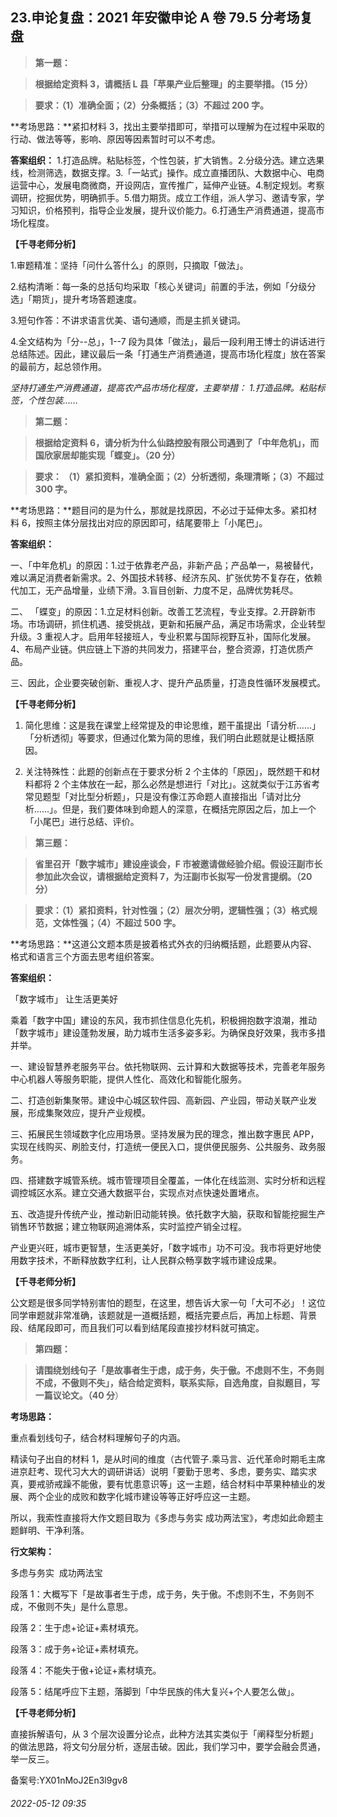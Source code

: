 ## 23.申论复盘：2021 年安徽申论 A 卷 79.5 分考场复盘

> **第一题：**



> **根据给定资料 3，请概括 L 县「苹果产业后整理」的主要举措。（15 分）**



> **要求：（1）准确全⾯；（2）分条概括；（3）不超过 200 字。**


**考场思路：**紧扣材料 3，找出主要举措即可，举措可以理解为在过程中采取的行动、做法等等，影响、原因等因素暂时可以不考虑。


**答案组织：** 1.打造品牌。粘贴标签，个性包装，扩大销售。2.分级分选。建立选果线，检测筛选，数据支撑。3.「一站式」操作。成立直播团队、大数据中心、电商运营中心，发展电商微商，开设网店，宣传推广，延伸产业链。4.制定规划。考察调研，挖掘优势，明确抓手。5.借力期货。成立工作组，派人学习、邀请专家，学习知识，价格预判，指导企业发展，提升议价能力。6.打通⽣产消费通道，提高市场化程度。 


**【千寻老师分析】**


1.审题精准：坚持「问什么答什么」的原则，只摘取「做法」。


2.结构清晰：每一条的总括句均采取「核心关键词」前置的手法，例如「分级分选」「期货」，提升考场答题速度。


3.短句作答：不讲求语言优美、语句通顺，而是主抓关键词。


4.全文结构为「分--总」，1--7 段为具体「做法」，最后一段利用王博士的讲话进行总结陈述。因此，建议最后一条「打通生产消费通道，提高市场化程度」放在答案的最前方，起总领作用。


*坚持打通生产消费通道，提高农产品市场化程度，主要举措：* *1.打造品牌。粘贴标签，个性包装……*



> **第二题：**



> **根据给定资料 6，请分析为什么仙路控股有限公司遇到了「中年危机」，⽽国欣家居却能实现「蝶变」。（20 分）**



> **要求： （1）紧扣资料，准确全⾯；（2）分析透彻，条理清晰；（3）不超过 300 字。**


**考场思路：**题目问的是为什么，那就是找原因，不必过于延伸太多。紧扣材料 6，按照主体分层找出对应的原因即可，结尾要带上「小尾巴」。


**答案组织：**


一、「中年危机」的原因：1.过于依靠老产品，非新产品；产品单一，易被替代，难以满足消费者新需求。2、外国技术转移、经济东风、扩张优势不复存在，依赖代加工，无产品增量，业绩下滑。3.盲目创新、力度不足，品牌优势耗尽。


二、 「蝶变」的原因：1.立足材料创新。改善工艺流程，专业支撑。2.开辟新市场。市场调研，抓住机遇、接受挑战，更新和拓展产品，满足市场需求，企业转型升级。3 重视人才。启用年轻接班人，专业积累与国际视野互补，国际化发展。4、布局产业链。供应链上下游的共同发⼒，搭建平台，整合资源，打造优质产品。


三、因此，企业要突破创新、重视人才、提升产品质量，打造良性循环发展模式。


**【千寻老师分析】**


1. 简化思维：这是我在课堂上经常提及的申论思维，题干虽提出「请分析……」「分析透彻」等要求，但通过化繁为简的思维，我们明白此题就是让概括原因。


2. 关注特殊性：此题的创新点在于要求分析 2 个主体的「原因」，既然题干和材料都将 2 个主体放在一起，那么必然是想进行「对比」。这就类似于江苏省考常见题型「对比型分析题」，只是没有像江苏命题人直接指出「请对比分析……」。但是，我们要体味到命题人的深意，在概括完原因之后，加上一个「小尾巴」进行总结、评价。



> **第三题：**



> **省⾥召开「数字城市」建设座谈会，F 市被邀请做经验介绍。假设汪副市长参加此次会议，请根据给定资料 7，为汪副市长拟写⼀份发⾔提纲。（20 分）**



> **要求：（1）紧扣资料，针对性强；（2）层次分明，逻辑性强；（3）格式规范，⽂体性强；（4）不超过 500 字。**


**考场思路：**这道公文题本质是披着格式外衣的归纳概括题，此题要从内容、格式和语言三个方面去思考组织答案。


**答案组织：**


「数字城市」 让生活更美好


乘着「数字中国」建设的东风，我市抓住信息化先机，积极拥抱数字浪潮，推动「数字城市」建设蓬勃发展，助力城市生活多姿多彩。为确保良好效果，我市多措并举。


一、建设智慧养老服务平台。依托物联网、云计算和大数据等技术，完善老年服务中心机器人等服务职能，提供人性化、高效化和智能化服务。


二、打造创新集聚带。建设中心城区软件园、高新园、产业园，带动关联产业发展，形成集聚效应，提升产业规模。


三、拓展民生领域数字化应用场景。坚持发展为民的理念，推出数字惠民 APP，实现在线购买、刷脸支付，打造统一便民入口，提供便民服务、公共服务、政务服务。


四、搭建数字城管系统。城市管理项目全覆盖，一体化在线监测、实时分析和远程调控城区水系。建立交通大数据平台，实现点对点快速处置堵点。


五、改造提升传统产业，推动新旧动能转换。依托数字大脑，获取和智能挖掘生产销售环节数据；建立物联网追溯体系，实时监控产销全过程。


产业更兴旺，城市更智慧，⽣活更美好，「数字城市」功不可没。我市将更好地使⽤数字技术，不断释放数字红利，让⼈⺠群众畅享数字城市建设成果。


**【千寻老师分析】**


公文题是很多同学特别害怕的题型，在这里，想告诉大家一句「大可不必」！这位同学审题就非常准确，该题就是一道概括题，概括完要点后，再加上标题、背景段、结尾段即可，而且我们可以看到结尾段直接抄材料就可搞定。



> **第四题：**



> **请围绕划线句⼦「是故事者⽣于虑，成于务，失于傲。不虑则不⽣，不务则不成，不傲则不失」，结合给定资料，联系实际，⾃选⻆度，⾃拟题⽬，写⼀篇议论⽂。（40 分**）


**考场思路：**


重点看划线句子，结合材料理解句子的内涵。


精读句子出自的材料 1，是从时间的维度（古代管子.乘马言、近代革命时期毛主席进京赶考、现代习大大的调研讲话）说明「要勤于思考、多虑，要务实、踏实求真，要戒骄戒躁不能傲，要有忧患意识等」这一主题，结合材料中苹果种植业的发展、两个企业的成败和数字化城市建设等等正好呼应这一主题。


所以，我索性直接将大作文题目取为《多虑与务实 成功两法宝》，考虑如此命题主题鲜明、干净利落。


**行文架构：**            


多虑与务实  成功两法宝


段落 1：大概写下「是故事者⽣于虑，成于务，失于傲。不虑则不⽣，不务则不成，不傲则不失」是什么意思。


段落 2：生于虑+论证+素材填充。


段落 3：成于务+论证+素材填充。


段落 4：不能失于傲+论证+素材填充。


段落 5：结尾呼应下主题，落脚到「中华民族的伟大复兴+个人要怎么做」。


**【千寻老师分析】**


直接拆解语句，从 3 个层次设置分论点，此种方法其实类似于「阐释型分析题」的做法思路，将文句分层分析，逐层击破。因此，我们学习中，要学会融会贯通，举一反三。


备案号:YX01nMoJ2En3l9gv8


###### 2022-05-12 09:35
